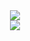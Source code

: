 <div id="title-image" align= "center">
  <img src="https://twitter.com/Woolio_official/header_photo">
</div>

<div id="bagdes" align= "center"> 
  <a href="https://twitter.com/Woolio_official">
    <img src= "https://img.shields.io/badge/Twitter-blue?style=for-the-badge&logo=twitter&logoColor=white">
  </a>
</div>

<div id="views" align="center"> 
  <img src="https://komarev.com/ghpvc/?username=Woolioo&style=flat-square&color=blue" alt=""/>
